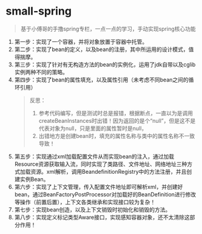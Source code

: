 # small-spring
> 基于小傅哥的手撸spring专栏，一点一点的学习，手动实现spring核心功能

1. 第一步：实现了一个容器，并将对象放置于容器中托管。
2. 第二步：实现了bean的定义，以及bean的注册，其中所运用的设计模式，值得揣摩。
3. 第三步：实现了针对有无构造方法的bean的实例化，运用了jdk自带以及cglib实例两种不同的策略。
4. 第四步：实现了bean的属性填充，以及属性引用（未考虑不同bean之间的循环引用）
    >
   > 反思：
   > 1. 参考代码编写，但是测试时总是报错，根据断点，一直以为是调用createBeanInstances时出错！因为返回的是个“null”，但是这不是代表对象为null，只是里面的属性暂时是null，
   > 2. 出错地方是创建bean时，填充的属性名称与类中的属性名称不一致导致！
   > 
5. 第五步：实现通过xml加载配置文件从而实现bean的注入，通过加载Resource资源获取输入流，同时实现了类路径、文件地址、网络地址三种方式加载资源。xml解析，调用BeandefinitionRegistry中的方法注册，并且创建实例Bean。
6. 第六步：实现了上下文管理，传入配置文件地址即可解析xml，并创建好bean，通过BeanFactoryPostProcessor对加载好的BeanDefinition进行修改等操作（前置后置），上下文各类继承和实现接口较为复杂！
7. 第七步：实现bean创造，以及上下文销毁时初始化和销毁的方法。
8. 第八步：实现定义标记类型Aware接口，实现感知容器对象，还不太清除这部分作用！